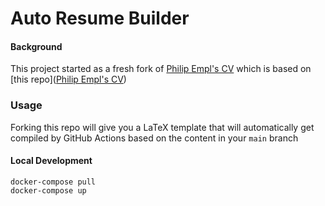 # Auto Resume Builder

#### Background
This project started as a fresh fork of [Philip Empl's CV](https://github.com/philipempl/modern-latex-cv)
which is based on [this repo]([Philip Empl's CV](https://github.com/philipempl/modern-latex-cv))

### Usage
Forking this repo will give you a LaTeX template that will automatically get compiled by GitHub Actions
based on the content in your `main` branch

#### Local Development
```shell
docker-compose pull
docker-compose up
```